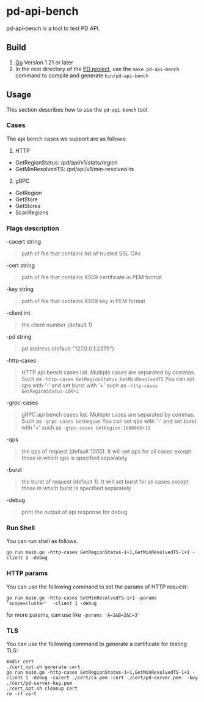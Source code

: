 pd-api-bench
========

pd-api-bench is a tool to test PD API.

## Build
1. [Go](https://golang.org/) Version 1.21 or later
2. In the root directory of the [PD project](https://github.com/tikv/pd), use the `make pd-api-bench` command to compile and generate `bin/pd-api-bench`


## Usage

This section describes how to use the `pd-api-bench` tool.

### Cases

The api bench cases we support are as follows:
1. HTTP
+ GetRegionStatus: /pd/api/v1/stats/region
+ GetMinResolvedTS: /pd/api/v1/min-resolved-ts

2. gRPC
+ GetRegion
+ GetStore
+ GetStores
+ ScanRegions

### Flags description

-cacert string
>  path of file that contains list of trusted SSL CAs

-cert string
>  path of file that contains X509 certificate in PEM format

-key string
>  path of file that contains X509 key in PEM format

-client int
>  the client number (default 1)

-pd string
>  pd address (default "127.0.0.1:2379")

-http-cases
>  HTTP api bench cases list. Multiple cases are separated by commas. Such as `-http-cases GetRegionStatus,GetMinResolvedTS`
>  You can set qps with '-' and set burst with '+' such as `-http-cases GetRegionStatus-100+1`

-grpc-cases
>  gRPC api bench cases list. Multiple cases are separated by commas. Such as `-grpc-cases GetRegion`
>  You can set qps with '-' and set burst with '+' such as `-grpc-cases GetRegion-1000000+10`

-qps 
>  the qps of request (default 1000). It will set qps for all cases except those in which qps is specified separately

-burst
>  the burst of request (default 1). It will set burst for all cases except those in which burst is specified separately

-debug
>  print the output of api response for debug

### Run Shell

You can run shell as follows.
```shell
go run main.go -http-cases GetRegionStatus-1+1,GetMinResolvedTS-1+1 -client 1 -debug
```

### HTTP params

You can use the following command to set the params of HTTP request:
```shell
go run main.go -http-cases GetMinResolvedTS-1+1 -params 'scope=cluster'  -client 1 -debug
```
for more params, can use like `-params 'A=1&B=2&C=3'`


### TLS

You can use the following command to generate a certificate for testing TLS:

```shell
mkdir cert
./cert_opt.sh generate cert
go run main.go -http-cases GetRegionStatus-1+1,GetMinResolvedTS-1+1 -client 1 -debug -cacert ./cert/ca.pem -cert ./cert/pd-server.pem  -key ./cert/pd-server-key.pem
./cert_opt.sh cleanup cert
rm -rf cert
```
